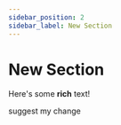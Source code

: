 ```yaml
---
sidebar_position: 2
sidebar_label: New Section
---
```

# New Section

H﻿ere's some **rich** text!

suggest my change
